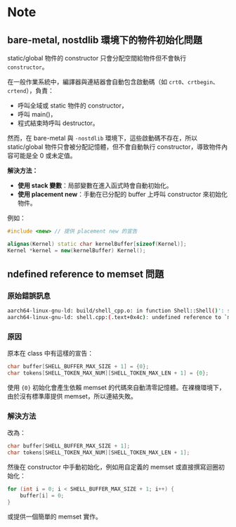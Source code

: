 # Note

## bare-metal, nostdlib 環境下的物件初始化問題

static/global 物件的 constructor 只會分配空間給物件但不會執行 `constructor`。

在一般作業系統中，編譯器與連結器會自動包含啟動碼（如 `crt0`、`crtbegin`、`crtend`），負責：
- 呼叫全域或 static 物件的 constructor，
- 呼叫 main()，
- 程式結束時呼叫 destructor。

然而，在 bare-metal 與 `-nostdlib` 環境下，這些啟動碼不存在，所以 static/global 物件只會被分配記憶體，但不會自動執行 constructor，導致物件內容可能是全 0 或未定值。

**解決方法：**
- **使用 stack 變數**：局部變數在進入函式時會自動初始化。  
- **使用 placement new**：手動在已分配的 buffer 上呼叫 constructor 來初始化物件。

例如：

```cpp
#include <new> // 提供 placement new 的宣告

alignas(Kernel) static char kernelBuffer[sizeof(Kernel)];
Kernel *kernel = new(kernelBuffer) Kernel();
```

## ndefined reference to memset 問題

### 原始錯誤訊息

```bash
aarch64-linux-gnu-ld: build/shell_cpp.o: in function Shell::Shell()': shell.cpp:(.text+0x24): undefined reference to memset'
aarch64-linux-gnu-ld: shell.cpp:(.text+0x4c): undefined reference to `memset'
```

### 原因

原本在 class 中有這樣的宣告：

```cpp
char buffer[SHELL_BUFFER_MAX_SIZE + 1] = {0};
char tokens[SHELL_TOKEN_MAX_NUM][SHELL_TOKEN_MAX_LEN + 1] = {0};
```

使用 `{0}` 初始化會產生依賴 memset 的代碼來自動清零記憶體。在裸機環境下，由於沒有標準庫提供 memset，所以連結失敗。

### 解決方法

改為：

```cpp
char buffer[SHELL_BUFFER_MAX_SIZE + 1];
char tokens[SHELL_TOKEN_MAX_NUM][SHELL_TOKEN_MAX_LEN + 1];
```
然後在 constructor 中手動初始化，例如用自定義的 memset 或直接撰寫迴圈初始化：
```cpp
for (int i = 0; i < SHELL_BUFFER_MAX_SIZE + 1; i++) {
    buffer[i] = 0;
}
```
或提供一個簡單的 memset 實作。